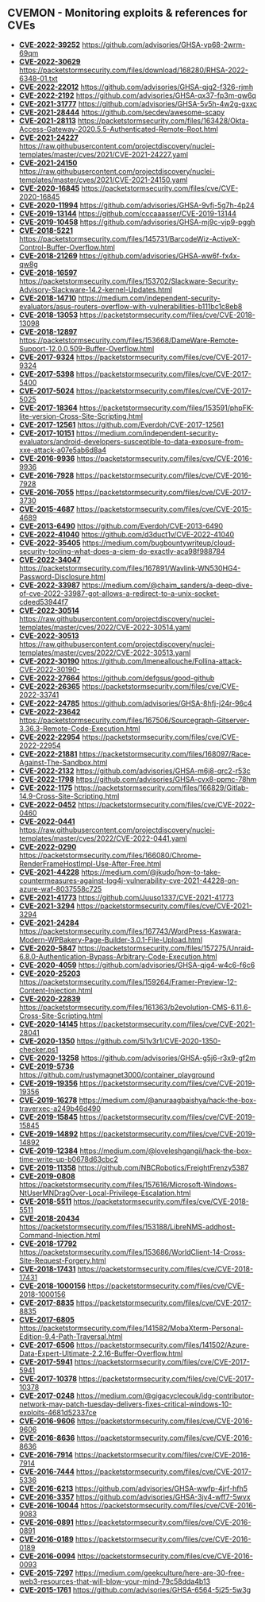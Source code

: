 ## CVEMON - Monitoring exploits & references for CVEs
- **[CVE-2022-39252](https://in.scanfactory.io/cvemon/CVE-2022-39252.html)** https://github.com/advisories/GHSA-vp68-2wrm-69qm
- **[CVE-2022-30629](https://in.scanfactory.io/cvemon/CVE-2022-30629.html)** https://packetstormsecurity.com/files/download/168280/RHSA-2022-6348-01.txt
- **[CVE-2022-22012](https://in.scanfactory.io/cvemon/CVE-2022-22012.html)** https://github.com/advisories/GHSA-qjg2-f326-rjmh
- **[CVE-2022-2192](https://in.scanfactory.io/cvemon/CVE-2022-2192.html)** https://github.com/advisories/GHSA-qx37-fp3m-qw6q
- **[CVE-2021-31777](https://in.scanfactory.io/cvemon/CVE-2021-31777.html)** https://github.com/advisories/GHSA-5v5h-4w2g-gxxc
- **[CVE-2021-28444](https://in.scanfactory.io/cvemon/CVE-2021-28444.html)** https://github.com/secdev/awesome-scapy
- **[CVE-2021-28113](https://in.scanfactory.io/cvemon/CVE-2021-28113.html)** https://packetstormsecurity.com/files/163428/Okta-Access-Gateway-2020.5.5-Authenticated-Remote-Root.html
- **[CVE-2021-24227](https://in.scanfactory.io/cvemon/CVE-2021-24227.html)** https://raw.githubusercontent.com/projectdiscovery/nuclei-templates/master/cves/2021/CVE-2021-24227.yaml
- **[CVE-2021-24150](https://in.scanfactory.io/cvemon/CVE-2021-24150.html)** https://raw.githubusercontent.com/projectdiscovery/nuclei-templates/master/cves/2021/CVE-2021-24150.yaml
- **[CVE-2020-16845](https://in.scanfactory.io/cvemon/CVE-2020-16845.html)** https://packetstormsecurity.com/files/cve/CVE-2020-16845
- **[CVE-2020-11994](https://in.scanfactory.io/cvemon/CVE-2020-11994.html)** https://github.com/advisories/GHSA-9vfj-5g7h-4p24
- **[CVE-2019-13144](https://in.scanfactory.io/cvemon/CVE-2019-13144.html)** https://github.com/cccaaasser/CVE-2019-13144
- **[CVE-2019-10458](https://in.scanfactory.io/cvemon/CVE-2019-10458.html)** https://github.com/advisories/GHSA-mj9c-vjp9-pggh
- **[CVE-2018-5221](https://in.scanfactory.io/cvemon/CVE-2018-5221.html)** https://packetstormsecurity.com/files/145731/BarcodeWiz-ActiveX-Control-Buffer-Overflow.html
- **[CVE-2018-21269](https://in.scanfactory.io/cvemon/CVE-2018-21269.html)** https://github.com/advisories/GHSA-ww6f-fx4x-qw8g
- **[CVE-2018-16597](https://in.scanfactory.io/cvemon/CVE-2018-16597.html)** https://packetstormsecurity.com/files/153702/Slackware-Security-Advisory-Slackware-14.2-kernel-Updates.html
- **[CVE-2018-14710](https://in.scanfactory.io/cvemon/CVE-2018-14710.html)** https://medium.com/independent-security-evaluators/asus-routers-overflow-with-vulnerabilities-b111bc1c8eb8
- **[CVE-2018-13053](https://in.scanfactory.io/cvemon/CVE-2018-13053.html)** https://packetstormsecurity.com/files/cve/CVE-2018-13098
- **[CVE-2018-12897](https://in.scanfactory.io/cvemon/CVE-2018-12897.html)** https://packetstormsecurity.com/files/153668/DameWare-Remote-Support-12.0.0.509-Buffer-Overflow.html
- **[CVE-2017-9324](https://in.scanfactory.io/cvemon/CVE-2017-9324.html)** https://packetstormsecurity.com/files/cve/CVE-2017-9324
- **[CVE-2017-5398](https://in.scanfactory.io/cvemon/CVE-2017-5398.html)** https://packetstormsecurity.com/files/cve/CVE-2017-5400
- **[CVE-2017-5024](https://in.scanfactory.io/cvemon/CVE-2017-5024.html)** https://packetstormsecurity.com/files/cve/CVE-2017-5025
- **[CVE-2017-18364](https://in.scanfactory.io/cvemon/CVE-2017-18364.html)** https://packetstormsecurity.com/files/153591/phpFK-lite-version-Cross-Site-Scripting.html
- **[CVE-2017-12561](https://in.scanfactory.io/cvemon/CVE-2017-12561.html)** https://github.com/Everdoh/CVE-2017-12561
- **[CVE-2017-10151](https://in.scanfactory.io/cvemon/CVE-2017-10151.html)** https://medium.com/independent-security-evaluators/android-developers-susceptible-to-data-exposure-from-xxe-attack-a07e5ab6d8a4
- **[CVE-2016-9936](https://in.scanfactory.io/cvemon/CVE-2016-9936.html)** https://packetstormsecurity.com/files/cve/CVE-2016-9936
- **[CVE-2016-7928](https://in.scanfactory.io/cvemon/CVE-2016-7928.html)** https://packetstormsecurity.com/files/cve/CVE-2016-7928
- **[CVE-2016-7055](https://in.scanfactory.io/cvemon/CVE-2016-7055.html)** https://packetstormsecurity.com/files/cve/CVE-2017-3730
- **[CVE-2015-4687](https://in.scanfactory.io/cvemon/CVE-2015-4687.html)** https://packetstormsecurity.com/files/cve/CVE-2015-4689
- **[CVE-2013-6490](https://in.scanfactory.io/cvemon/CVE-2013-6490.html)** https://github.com/Everdoh/CVE-2013-6490
- **[CVE-2022-41040](https://in.scanfactory.io/cvemon/CVE-2022-41040.html)** https://github.com/d3duct1v/CVE-2022-41040
- **[CVE-2022-35405](https://in.scanfactory.io/cvemon/CVE-2022-35405.html)** https://medium.com/bugbountywriteup/cloud-security-tooling-what-does-a-ciem-do-exactly-aca98f988784
- **[CVE-2022-34047](https://in.scanfactory.io/cvemon/CVE-2022-34047.html)** https://packetstormsecurity.com/files/167891/Wavlink-WN530HG4-Password-Disclosure.html
- **[CVE-2022-33987](https://in.scanfactory.io/cvemon/CVE-2022-33987.html)** https://medium.com/@chaim_sanders/a-deep-dive-of-cve-2022-33987-got-allows-a-redirect-to-a-unix-socket-cdeed53944f7
- **[CVE-2022-30514](https://in.scanfactory.io/cvemon/CVE-2022-30514.html)** https://raw.githubusercontent.com/projectdiscovery/nuclei-templates/master/cves/2022/CVE-2022-30514.yaml
- **[CVE-2022-30513](https://in.scanfactory.io/cvemon/CVE-2022-30513.html)** https://raw.githubusercontent.com/projectdiscovery/nuclei-templates/master/cves/2022/CVE-2022-30513.yaml
- **[CVE-2022-30190](https://in.scanfactory.io/cvemon/CVE-2022-30190.html)** https://github.com/Imeneallouche/Follina-attack-CVE-2022-30190-
- **[CVE-2022-27664](https://in.scanfactory.io/cvemon/CVE-2022-27664.html)** https://github.com/defgsus/good-github
- **[CVE-2022-26365](https://in.scanfactory.io/cvemon/CVE-2022-26365.html)** https://packetstormsecurity.com/files/cve/CVE-2022-33741
- **[CVE-2022-24785](https://in.scanfactory.io/cvemon/CVE-2022-24785.html)** https://github.com/advisories/GHSA-8hfj-j24r-96c4
- **[CVE-2022-23642](https://in.scanfactory.io/cvemon/CVE-2022-23642.html)** https://packetstormsecurity.com/files/167506/Sourcegraph-Gitserver-3.36.3-Remote-Code-Execution.html
- **[CVE-2022-22954](https://in.scanfactory.io/cvemon/CVE-2022-22954.html)** https://packetstormsecurity.com/files/cve/CVE-2022-22954
- **[CVE-2022-21881](https://in.scanfactory.io/cvemon/CVE-2022-21881.html)** https://packetstormsecurity.com/files/168097/Race-Against-The-Sandbox.html
- **[CVE-2022-2132](https://in.scanfactory.io/cvemon/CVE-2022-2132.html)** https://github.com/advisories/GHSA-m6j8-qrc2-r53c
- **[CVE-2022-1798](https://in.scanfactory.io/cvemon/CVE-2022-1798.html)** https://github.com/advisories/GHSA-cvx8-ppmc-78hm
- **[CVE-2022-1175](https://in.scanfactory.io/cvemon/CVE-2022-1175.html)** https://packetstormsecurity.com/files/166829/Gitlab-14.9-Cross-Site-Scripting.html
- **[CVE-2022-0452](https://in.scanfactory.io/cvemon/CVE-2022-0452.html)** https://packetstormsecurity.com/files/cve/CVE-2022-0460
- **[CVE-2022-0441](https://in.scanfactory.io/cvemon/CVE-2022-0441.html)** https://raw.githubusercontent.com/projectdiscovery/nuclei-templates/master/cves/2022/CVE-2022-0441.yaml
- **[CVE-2022-0290](https://in.scanfactory.io/cvemon/CVE-2022-0290.html)** https://packetstormsecurity.com/files/166080/Chrome-RenderFrameHostImpl-Use-After-Free.html
- **[CVE-2021-44228](https://in.scanfactory.io/cvemon/CVE-2021-44228.html)** https://medium.com/@jkudo/how-to-take-countermeasures-against-log4j-vulnerability-cve-2021-44228-on-azure-waf-8037558c725
- **[CVE-2021-41773](https://in.scanfactory.io/cvemon/CVE-2021-41773.html)** https://github.com/Juuso1337/CVE-2021-41773
- **[CVE-2021-3294](https://in.scanfactory.io/cvemon/CVE-2021-3294.html)** https://packetstormsecurity.com/files/cve/CVE-2021-3294
- **[CVE-2021-24284](https://in.scanfactory.io/cvemon/CVE-2021-24284.html)** https://packetstormsecurity.com/files/167743/WordPress-Kaswara-Modern-WPBakery-Page-Builder-3.0.1-File-Upload.html
- **[CVE-2020-5847](https://in.scanfactory.io/cvemon/CVE-2020-5847.html)** https://packetstormsecurity.com/files/157275/Unraid-6.8.0-Authentication-Bypass-Arbitrary-Code-Execution.html
- **[CVE-2020-4059](https://in.scanfactory.io/cvemon/CVE-2020-4059.html)** https://github.com/advisories/GHSA-qjg4-w4c6-f6c6
- **[CVE-2020-25203](https://in.scanfactory.io/cvemon/CVE-2020-25203.html)** https://packetstormsecurity.com/files/159264/Framer-Preview-12-Content-Injection.html
- **[CVE-2020-22839](https://in.scanfactory.io/cvemon/CVE-2020-22839.html)** https://packetstormsecurity.com/files/161363/b2evolution-CMS-6.11.6-Cross-Site-Scripting.html
- **[CVE-2020-14145](https://in.scanfactory.io/cvemon/CVE-2020-14145.html)** https://packetstormsecurity.com/files/cve/CVE-2021-28041
- **[CVE-2020-1350](https://in.scanfactory.io/cvemon/CVE-2020-1350.html)** https://github.com/5l1v3r1/CVE-2020-1350-checker.ps1
- **[CVE-2020-13258](https://in.scanfactory.io/cvemon/CVE-2020-13258.html)** https://github.com/advisories/GHSA-g5j6-r3x9-gf2m
- **[CVE-2019-5736](https://in.scanfactory.io/cvemon/CVE-2019-5736.html)** https://github.com/rustymagnet3000/container_playground
- **[CVE-2019-19356](https://in.scanfactory.io/cvemon/CVE-2019-19356.html)** https://packetstormsecurity.com/files/cve/CVE-2019-19356
- **[CVE-2019-16278](https://in.scanfactory.io/cvemon/CVE-2019-16278.html)** https://medium.com/@anuraagbaishya/hack-the-box-traverxec-a249b46d490
- **[CVE-2019-15845](https://in.scanfactory.io/cvemon/CVE-2019-15845.html)** https://packetstormsecurity.com/files/cve/CVE-2019-15845
- **[CVE-2019-14892](https://in.scanfactory.io/cvemon/CVE-2019-14892.html)** https://packetstormsecurity.com/files/cve/CVE-2019-14892
- **[CVE-2019-12384](https://in.scanfactory.io/cvemon/CVE-2019-12384.html)** https://medium.com/@loveleshgangil/hack-the-box-time-write-up-b0678d63cbc2
- **[CVE-2019-11358](https://in.scanfactory.io/cvemon/CVE-2019-11358.html)** https://github.com/NBCRobotics/FreightFrenzy5387
- **[CVE-2019-0808](https://in.scanfactory.io/cvemon/CVE-2019-0808.html)** https://packetstormsecurity.com/files/157616/Microsoft-Windows-NtUserMNDragOver-Local-Privilege-Escalation.html
- **[CVE-2018-5511](https://in.scanfactory.io/cvemon/CVE-2018-5511.html)** https://packetstormsecurity.com/files/cve/CVE-2018-5511
- **[CVE-2018-20434](https://in.scanfactory.io/cvemon/CVE-2018-20434.html)** https://packetstormsecurity.com/files/153188/LibreNMS-addhost-Command-Injection.html
- **[CVE-2018-17792](https://in.scanfactory.io/cvemon/CVE-2018-17792.html)** https://packetstormsecurity.com/files/153686/WorldClient-14-Cross-Site-Request-Forgery.html
- **[CVE-2018-17431](https://in.scanfactory.io/cvemon/CVE-2018-17431.html)** https://packetstormsecurity.com/files/cve/CVE-2018-17431
- **[CVE-2018-1000156](https://in.scanfactory.io/cvemon/CVE-2018-1000156.html)** https://packetstormsecurity.com/files/cve/CVE-2018-1000156
- **[CVE-2017-8835](https://in.scanfactory.io/cvemon/CVE-2017-8835.html)** https://packetstormsecurity.com/files/cve/CVE-2017-8835
- **[CVE-2017-6805](https://in.scanfactory.io/cvemon/CVE-2017-6805.html)** https://packetstormsecurity.com/files/141582/MobaXterm-Personal-Edition-9.4-Path-Traversal.html
- **[CVE-2017-6506](https://in.scanfactory.io/cvemon/CVE-2017-6506.html)** https://packetstormsecurity.com/files/141502/Azure-Data-Expert-Ultimate-2.2.16-Buffer-Overflow.html
- **[CVE-2017-5941](https://in.scanfactory.io/cvemon/CVE-2017-5941.html)** https://packetstormsecurity.com/files/cve/CVE-2017-5941
- **[CVE-2017-10378](https://in.scanfactory.io/cvemon/CVE-2017-10378.html)** https://packetstormsecurity.com/files/cve/CVE-2017-10378
- **[CVE-2017-0248](https://in.scanfactory.io/cvemon/CVE-2017-0248.html)** https://medium.com/@gigacyclecouk/idg-contributor-network-may-patch-tuesday-delivers-fixes-critical-windows-10-exploits-4681d52337ce
- **[CVE-2016-9606](https://in.scanfactory.io/cvemon/CVE-2016-9606.html)** https://packetstormsecurity.com/files/cve/CVE-2016-9606
- **[CVE-2016-8636](https://in.scanfactory.io/cvemon/CVE-2016-8636.html)** https://packetstormsecurity.com/files/cve/CVE-2016-8636
- **[CVE-2016-7914](https://in.scanfactory.io/cvemon/CVE-2016-7914.html)** https://packetstormsecurity.com/files/cve/CVE-2016-7914
- **[CVE-2016-7444](https://in.scanfactory.io/cvemon/CVE-2016-7444.html)** https://packetstormsecurity.com/files/cve/CVE-2017-5336
- **[CVE-2016-6213](https://in.scanfactory.io/cvemon/CVE-2016-6213.html)** https://github.com/advisories/GHSA-wwfp-4jrf-hfh5
- **[CVE-2016-3357](https://in.scanfactory.io/cvemon/CVE-2016-3357.html)** https://github.com/advisories/GHSA-3jv4-wff7-5wvx
- **[CVE-2016-10044](https://in.scanfactory.io/cvemon/CVE-2016-10044.html)** https://packetstormsecurity.com/files/cve/CVE-2016-9083
- **[CVE-2016-0891](https://in.scanfactory.io/cvemon/CVE-2016-0891.html)** https://packetstormsecurity.com/files/cve/CVE-2016-0891
- **[CVE-2016-0189](https://in.scanfactory.io/cvemon/CVE-2016-0189.html)** https://packetstormsecurity.com/files/cve/CVE-2016-0189
- **[CVE-2016-0094](https://in.scanfactory.io/cvemon/CVE-2016-0094.html)** https://packetstormsecurity.com/files/cve/CVE-2016-0093
- **[CVE-2015-7297](https://in.scanfactory.io/cvemon/CVE-2015-7297.html)** https://medium.com/geekculture/here-are-30-free-web3-resources-that-will-blow-your-mind-79c58dda4b13
- **[CVE-2015-1761](https://in.scanfactory.io/cvemon/CVE-2015-1761.html)** https://github.com/advisories/GHSA-6564-5j25-5w3g
